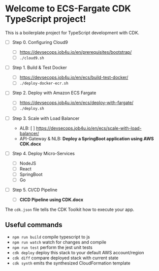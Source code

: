 # Welcome to ECS-Fargate CDK TypeScript project!

This is a boilerplate project for TypeScript development with CDK.


* [ ] Step 0. Configuring Cloud9
    * [ ] https://devsecops.job4u.io/en/prerequisites/bootstrap/
    * [ ] `./cloud9.sh`

* [ ] Step 1. Build & Test Docker
    * [ ] https://devsecops.job4u.io/en/ecs/build-test-docker/
    * [ ] `./deploy-docker-ecr.sh`

* [ ] Step 2. Deploy with Amazon ECS Fargate
    * [ ] https://devsecops.job4u.io/en/ecs/deploy-with-fargate/
    * [ ] `./deploy.sh`

* [ ] Step 3. Scale with Load Balancer
    * ALB: [ ] https://devsecops.job4u.io/en/ecs/scale-with-load-balancer/
    * API-Gateway & NLB: **Deploy a SpringBoot application using AWS CDK.docx**

* [ ] Step 4. Deploy Micro-Services
    * [ ] NodeJS
    * [ ] React
    * [ ] SpringBoot
    * [ ] Go

* [ ] Step 5. CI/CD Pipeline
    * [ ] **CICD Pipeline using CDK.docx**


The `cdk.json` file tells the CDK Toolkit how to execute your app.

## Useful commands

 * `npm run build`   compile typescript to js
 * `npm run watch`   watch for changes and compile
 * `npm run test`    perform the jest unit tests
 * `cdk deploy`      deploy this stack to your default AWS account/region
 * `cdk diff`        compare deployed stack with current state
 * `cdk synth`       emits the synthesized CloudFormation template
